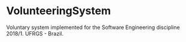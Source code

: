 # VolunteeringSystem
Voluntary system implemented for the Software Engineering discipline 2018/1. UFRGS - Brazil.
